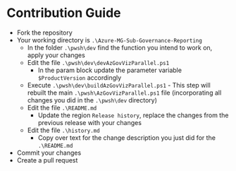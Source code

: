 # Contribution Guide

* Fork the repository
* Your working directory is `.\Azure-MG-Sub-Governance-Reporting`
    * In the folder `.\pwsh\dev` find the function you intend to work on, apply your changes
    * Edit the file `.\pwsh\dev\devAzGovVizParallel.ps1`
        * In the param block update the parameter variable `$ProductVersion` accordingly
    * Execute `.\pwsh\dev\buildAzGovVizParallel.ps1` - This step will rebuilt the main `.\pwsh\AzGovVizParallel.ps1` file (incorporating all changes you did in the `.\pwsh\dev` directory)
    * Edit the file `.\README.md`
        * Update the region `Release history`, replace the changes from the previous release with your changes
    * Edit the file `.\history.md`
        * Copy over text for the change description you just did for the `.\README.md`
* Commit your changes
* Create a pull request